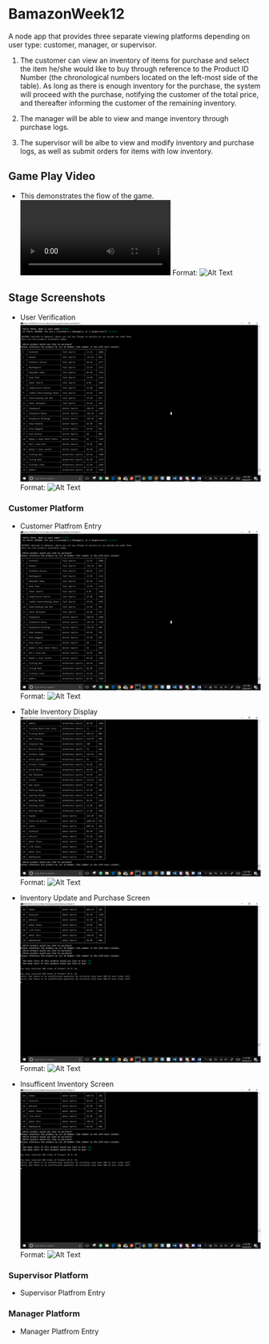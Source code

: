 # BamazonWeek12
A node app that provides three separate viewing platforms depending on user type: customer, manager, or supervisor.

1. The customer can view an inventory of items for purchase and select the item he/she would like to buy through reference to the Product ID Number (the chronological numbers located on the left-most side of the table). As long as there is enough inventory for the purchase, the system will proceed with the purchase, notifying the customer of the total price, and thereafter informing the customer of the remaining inventory.

2. The manager will be able to view and mange inventory through purchase logs. 

3. The supervisor will be albe to view and modify inventory and purchase logs, as well as submit orders for items with low inventory.

## Game Play Video
* This demonstrates the flow of the game.
![Customer Platfrom Entry](/screenshots/BamazonHW-1stDraft.mp4)
Format: ![Alt Text](url)

## Stage Screenshots
* User Verification 
![Customer Platfrom Entry](/screenshots/customer-entry.png)
Format: ![Alt Text](url)

### Customer Platform
* Customer Platfrom Entry
![Customer Platfrom Entry](/screenshots/customer-entry.png)
Format: ![Alt Text](url)

* Table Inventory Display
![Table Inventory Display](/screenshots/fullTable-display.png)
Format: ![Alt Text](url)

* Inventory Update and Purchase Screen
![Inventory Update and Purchase Screen](/screenshots/purchase-screen-failure.png)
Format: ![Alt Text](url)

* Insufficent Inventory Screen
![Insufficent Inventory Screen](/screenshots/purchase-screen-failure.png)
Format: ![Alt Text](url)

### Supervisor Platform
* Supervisor Platfrom Entry


### Manager Platform
* Manager Platfrom Entry

